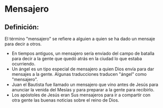 # Mensajero

## Definición: 

El término "mensajero" se refiere a alguien a quien se ha dado un mensaje para decir a otros.

* En tiempos antiguos, un mensajero sería enviado del campo de batalla para decir a la gente que quedó atrás en la ciudad lo que estaba ocurriendo.
* Un ángel es un tipo especial de mensajero a quien Dios envía para dar mensajes a la gente. Algunas traducciones traducen "ángel" como "mensajero".
* Juan el Bautista fue llamado un mensajero que vino antes de Jesús para anunciar la venida del Mesías y para preparar a la gente para recibirlo.
* Los apóstoles de Jesús eran Sus mensajeros para ir a compartir con otra gente las buenas noticias sobre el reino de Dios.

